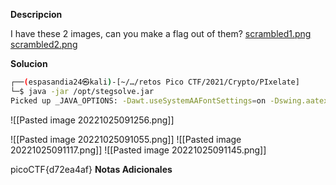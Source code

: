 **Descripcion**

I have these 2 images, can you make a flag out of them? [scrambled1.png](https://mercury.picoctf.net/static/e8054e22552c6aba591cdf7440eb25e4/scrambled1.png) [scrambled2.png](https://mercury.picoctf.net/static/e8054e22552c6aba591cdf7440eb25e4/scrambled2.png)

**Solucion**

```bash
┌──(espasandia24㉿kali)-[~/…/retos Pico CTF/2021/Crypto/PIxelate]
└─$ java -jar /opt/stegsolve.jar 
Picked up _JAVA_OPTIONS: -Dawt.useSystemAAFontSettings=on -Dswing.aatext=true

```

![[Pasted image 20221025091256.png]]

![[Pasted image 20221025091055.png]]
![[Pasted image 20221025091117.png]]
![[Pasted image 20221025091145.png]]

picoCTF{d72ea4af}
**Notas Adicionales**